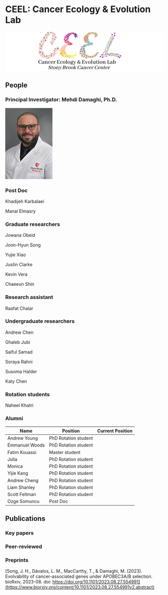 # CEEL: Cancer Ecology & Evolution Lab
![My Image](CEEL_Logo.png)

## People
### Principal Investigator: Mehdi Damaghi, Ph.D.
![Mehdi](150x225_DamaghiMehdi.jpg)

### Post Doc
Khadijeh Karbalaei

Manal Elmasry

### Graduate researchers
Jowana Obeid

Joon-Hyun Song

Yujie Xiao

Justin Clarke

Kevin Vera

Chaeeun Shin

### Research assistant
Raafat Chalar

### Undergraduate researchers
Andrew Chen

Ghaleb Jubi

Saiful Samad

Soraya Rahni

Susoma Halder

Katy Chen

### Rotation students
Naheel Khatri



### Alumni
| Name | Position | Current Position |
| ------------- | ------------- | ------------- |
| Andrew Young | PhD Rotation student  | |
| Emmanuel Woods | PhD Rotation student  | |
| Fatim Kouassi | Master student  | |
| Julia | PhD Rotation student  | |
| Monica  | PhD Rotation student  | |
| Yijie Kang  | PhD Rotation student  | |
| Andrew Cheng | PhD Rotation student  | |
| Liam Shanley | PhD Rotation student  | | 
| Scott Feltman | PhD Rotation student  | |
| Ozge Somuncu  | Post Doc  | |


## Publications
### Key papers

### Peer-reviewed

### Preprints
[Song, J. H., Dávalos, L. M., MacCarthy, T., & Damaghi, M. (2023). Evolvability of cancer-associated genes under APOBEC3A/B selection. bioRxiv, 2023-08. doi: https://doi.org/10.1101/2023.08.27.554991](https://www.biorxiv.org/content/10.1101/2023.08.27.554991v2.abstract)

<!--

**Here are some ideas to get you started:**

🙋‍♀️ A short introduction - what is your organization all about?
🌈 Contribution guidelines - how can the community get involved?
👩‍💻 Useful resources - where can the community find your docs? Is there anything else the community should know?
🍿 Fun facts - what does your team eat for breakfast?
🧙 Remember, you can do mighty things with the power of [Markdown](https://docs.github.com/github/writing-on-github/getting-started-with-writing-and-formatting-on-github/basic-writing-and-formatting-syntax)
-->
